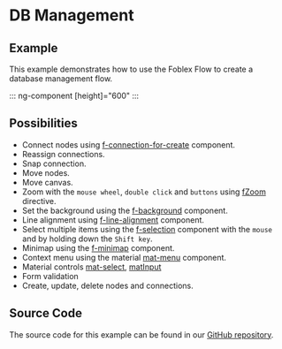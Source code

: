 # DB Management

## Example

This example demonstrates how to use the Foblex Flow to create a database management flow.

::: ng-component <db-management-flow></db-management-flow> [height]="600"
:::

## Possibilities

- Connect nodes using [f-connection-for-create](./docs/f-connection-for-create-component) component.
- Reassign connections.
- Snap connection.
- Move nodes.
- Move canvas.
- Zoom with the `mouse wheel`, `double click` and `buttons` using [fZoom](./docs/f-zoom-directive) directive.
- Set the background using the [f-background](./docs/f-background-component) component.
- Line alignment using [f-line-alignment](./docs/f-line-alignment-component) component.
- Select multiple items using the [f-selection](./docs/f-selection-component) component with the `mouse` and by holding down the `Shift key`.
- Minimap using the [f-minimap](./docs/f-minimap-component) component.
- Context menu using the material [mat-menu](https://material.angular.io/components/menu/overview) component.
- Material controls [mat-select](https://material.angular.io/components/select/overview), [matInput](https://material.angular.io/components/input/overview)
- Form validation
- Create, update, delete nodes and connections.

## Source Code

The source code for this example can be found in our [GitHub repository](https://github.com/Foblex/f-flow/tree/main/projects/f-pro-examples).
